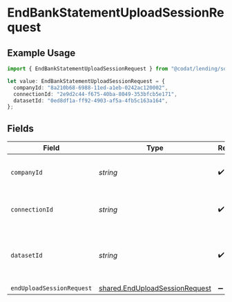 # EndBankStatementUploadSessionRequest

## Example Usage

```typescript
import { EndBankStatementUploadSessionRequest } from "@codat/lending/sdk/models/operations";

let value: EndBankStatementUploadSessionRequest = {
  companyId: "8a210b68-6988-11ed-a1eb-0242ac120002",
  connectionId: "2e9d2c44-f675-40ba-8049-353bfcb5e171",
  datasetId: "0ed8df1a-ff92-4903-af5a-4fb5c163a164",
};
```

## Fields

| Field                                                                                   | Type                                                                                    | Required                                                                                | Description                                                                             | Example                                                                                 |
| --------------------------------------------------------------------------------------- | --------------------------------------------------------------------------------------- | --------------------------------------------------------------------------------------- | --------------------------------------------------------------------------------------- | --------------------------------------------------------------------------------------- |
| `companyId`                                                                             | *string*                                                                                | :heavy_check_mark:                                                                      | Unique identifier for a company.                                                        | 8a210b68-6988-11ed-a1eb-0242ac120002                                                    |
| `connectionId`                                                                          | *string*                                                                                | :heavy_check_mark:                                                                      | Unique identifier for a connection.                                                     | 2e9d2c44-f675-40ba-8049-353bfcb5e171                                                    |
| `datasetId`                                                                             | *string*                                                                                | :heavy_check_mark:                                                                      | Unique identifier for the dataset that completed its sync.                              |                                                                                         |
| `endUploadSessionRequest`                                                               | [shared.EndUploadSessionRequest](../../../sdk/models/shared/enduploadsessionrequest.md) | :heavy_minus_sign:                                                                      | N/A                                                                                     |                                                                                         |